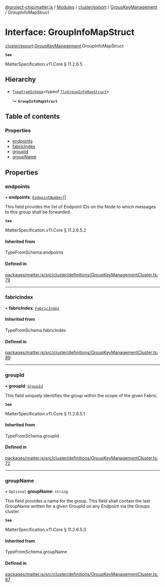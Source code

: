[@project-chip/matter.js](../README.md) / [Modules](../modules.md) / [cluster/export](../modules/cluster_export.md) / [GroupKeyManagement](../modules/cluster_export.GroupKeyManagement.md) / GroupInfoMapStruct

# Interface: GroupInfoMapStruct

[cluster/export](../modules/cluster_export.md).[GroupKeyManagement](../modules/cluster_export.GroupKeyManagement.md).GroupInfoMapStruct

**`See`**

MatterSpecification.v11.Core § 11.2.6.5

## Hierarchy

- [`TypeFromSchema`](../modules/tlv_export.md#typefromschema)\<typeof [`TlvGroupInfoMapStruct`](../modules/cluster_export.GroupKeyManagement.md#tlvgroupinfomapstruct)\>

  ↳ **`GroupInfoMapStruct`**

## Table of contents

### Properties

- [endpoints](cluster_export.GroupKeyManagement.GroupInfoMapStruct.md#endpoints)
- [fabricIndex](cluster_export.GroupKeyManagement.GroupInfoMapStruct.md#fabricindex)
- [groupId](cluster_export.GroupKeyManagement.GroupInfoMapStruct.md#groupid)
- [groupName](cluster_export.GroupKeyManagement.GroupInfoMapStruct.md#groupname)

## Properties

### endpoints

• **endpoints**: [`EndpointNumber`](../modules/datatype_export.md#endpointnumber)[]

This field provides the list of Endpoint IDs on the Node to which messages to this group shall be forwarded.

**`See`**

MatterSpecification.v11.Core § 11.2.6.5.2

#### Inherited from

TypeFromSchema.endpoints

#### Defined in

[packages/matter.js/src/cluster/definitions/GroupKeyManagementCluster.ts:79](https://github.com/project-chip/matter.js/blob/0c058ae17fdba4c0b89b8b13c309011d51782299/packages/matter.js/src/cluster/definitions/GroupKeyManagementCluster.ts#L79)

___

### fabricIndex

• **fabricIndex**: [`FabricIndex`](../modules/datatype_export.md#fabricindex)

#### Inherited from

TypeFromSchema.fabricIndex

#### Defined in

[packages/matter.js/src/cluster/definitions/GroupKeyManagementCluster.ts:89](https://github.com/project-chip/matter.js/blob/0c058ae17fdba4c0b89b8b13c309011d51782299/packages/matter.js/src/cluster/definitions/GroupKeyManagementCluster.ts#L89)

___

### groupId

• **groupId**: [`GroupId`](../modules/datatype_export.md#groupid)

This field uniquely identifies the group within the scope of the given Fabric.

**`See`**

MatterSpecification.v11.Core § 11.2.6.5.1

#### Inherited from

TypeFromSchema.groupId

#### Defined in

[packages/matter.js/src/cluster/definitions/GroupKeyManagementCluster.ts:72](https://github.com/project-chip/matter.js/blob/0c058ae17fdba4c0b89b8b13c309011d51782299/packages/matter.js/src/cluster/definitions/GroupKeyManagementCluster.ts#L72)

___

### groupName

• `Optional` **groupName**: `string`

This field provides a name for the group. This field shall contain the last GroupName written for a given
GroupId on any Endpoint via the Groups cluster.

**`See`**

MatterSpecification.v11.Core § 11.2.6.5.3

#### Inherited from

TypeFromSchema.groupName

#### Defined in

[packages/matter.js/src/cluster/definitions/GroupKeyManagementCluster.ts:87](https://github.com/project-chip/matter.js/blob/0c058ae17fdba4c0b89b8b13c309011d51782299/packages/matter.js/src/cluster/definitions/GroupKeyManagementCluster.ts#L87)
